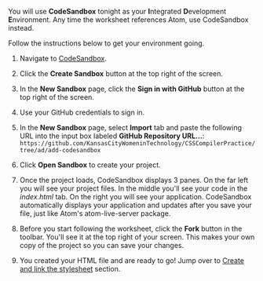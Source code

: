 You will use **CodeSandbox** tonight as your **I**ntegrated **D**evelopment **E**nvironment. Any time the worksheet references Atom, use CodeSandbox instead.

Follow the instructions below to get your environment going.

1. Navigate to [CodeSandbox](https://codesandbox.io/).

1. Click the **Create Sandbox** button at the top right of the screen.

1. In the **New Sandbox** page, click the **<span class="octicon octicon-mark-github"></span> Sign in with GitHub** button at the top right of the screen.

1. Use your GitHub credentials to sign in.

1. In the **New Sandbox** page, select **Import** tab and paste the following URL into the input box labeled **GitHub Repository URL...**: 
`https://github.com/KansasCityWomeninTechnology/CSSCompilerPractice/tree/ad/add-codesandbox`

1. Click **Open Sandbox** to create your project.

1. Once the project loads, CodeSandbox displays 3 panes. On the far left you will see your project files. In the middle you'll see your code in the _index.html_ tab. On the right you will see your application. CodeSandbox automatically displays your application and updates after you save your file, just like Atom's atom-live-server package.

1. Before you start following the worksheet, click the **<span class="octicon octicon-repo-forked"></span> Fork** button in the toolbar. You'll see it at the top right of your screen. This makes your own copy of the project so you can save your changes.

1. You created your HTML file and are ready to go! Jump over to [Create and link the stylesheet](#link-stylesheet) section.

